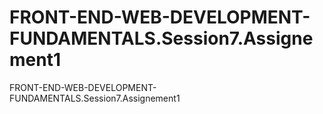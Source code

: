 # FRONT-END-WEB-DEVELOPMENT-FUNDAMENTALS.Session7.Assignement1
FRONT-END-WEB-DEVELOPMENT-FUNDAMENTALS.Session7.Assignement1
